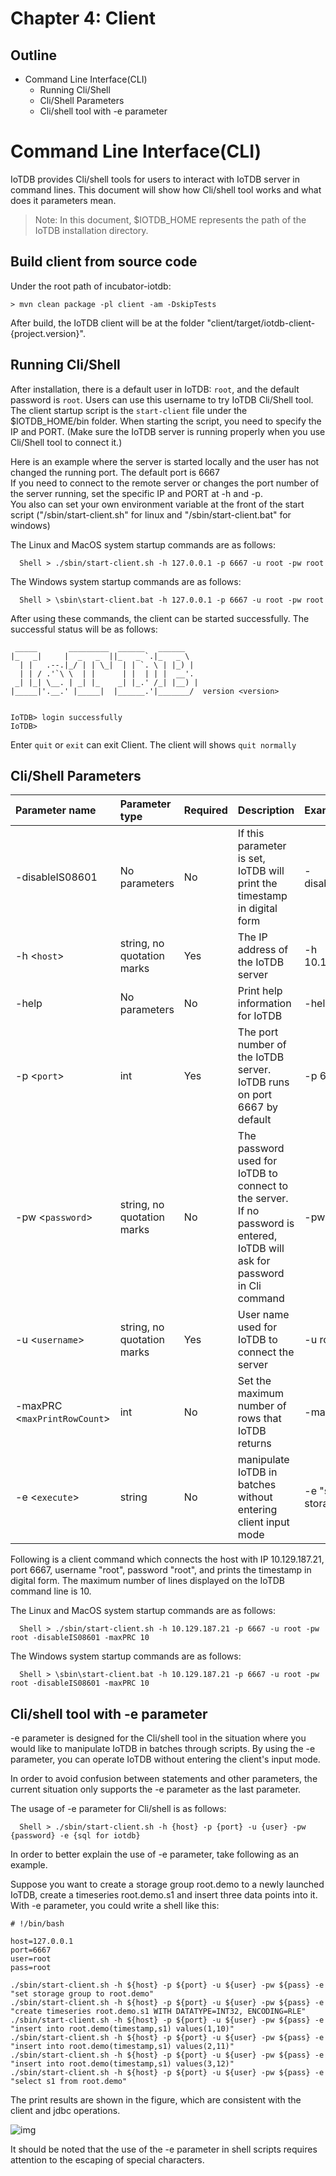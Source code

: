 # Chapter 4: Client
## Outline
<!-- TOC -->
- Command Line Interface(CLI)
    - Running Cli/Shell
    - Cli/Shell Parameters
    - Cli/shell tool with -e parameter

<!-- /TOC -->
# Command Line Interface(CLI)
IoTDB provides Cli/shell tools for users to interact with IoTDB server in command lines. This document will show how Cli/shell tool works and what does it parameters mean.

> Note: In this document, \$IOTDB\_HOME represents the path of the IoTDB installation directory.

## Build client from source code

Under the root path of incubator-iotdb:

```
> mvn clean package -pl client -am -DskipTests
```

After build, the IoTDB client will be at the folder "client/target/iotdb-client-{project.version}".

## Running Cli/Shell

After installation, there is a default user in IoTDB: `root`, and the
default password is `root`. Users can use this username to try IoTDB Cli/Shell tool. The client startup script is the `start-client` file under the \$IOTDB\_HOME/bin folder. When starting the script, you need to specify the IP and PORT. (Make sure the IoTDB server is running properly when you use Cli/Shell tool to connect it.)

Here is an example where the server is started locally and the user has not changed the running port. The default port is
6667 </br>
If you need to connect to the remote server or changes
the port number of the server running, set the specific IP and PORT at -h and -p.</br>
You also can set your own environment variable at the front of the start script ("/sbin/start-client.sh" for linux and "/sbin/start-client.bat" for windows)

The Linux and MacOS system startup commands are as follows:

```
  Shell > ./sbin/start-client.sh -h 127.0.0.1 -p 6667 -u root -pw root
```
The Windows system startup commands are as follows:

```
  Shell > \sbin\start-client.bat -h 127.0.0.1 -p 6667 -u root -pw root
```
After using these commands, the client can be started successfully. The successful status will be as follows: 

```
 _____       _________  ______   ______
|_   _|     |  _   _  ||_   _ `.|_   _ \
  | |   .--.|_/ | | \_|  | | `. \ | |_) |
  | | / .'`\ \  | |      | |  | | |  __'.
 _| |_| \__. | _| |_    _| |_.' /_| |__) |
|_____|'.__.' |_____|  |______.'|_______/  version <version>


IoTDB> login successfully
IoTDB>
```
Enter ```quit``` or `exit` can exit Client. The client will shows `quit normally` 

## Cli/Shell Parameters

|Parameter name|Parameter type|Required| Description| Example |
|:---|:---|:---|:---|:---|
|-disableIS08601 |No parameters | No |If this parameter is set, IoTDB will print the timestamp in digital form|-disableIS08601|
|-h <`host`> |string, no quotation marks|Yes|The IP address of the IoTDB server|-h 10.129.187.21|
|-help|No parameters|No|Print help information for IoTDB|-help|
|-p <`port`>|int|Yes|The port number of the IoTDB server. IoTDB runs on port 6667 by default|-p 6667|
|-pw <`password`>|string, no quotation marks|No|The password used for IoTDB to connect to the server. If no password is entered, IoTDB will ask for password in Cli command|-pw root|
|-u <`username`>|string, no quotation marks|Yes|User name used for IoTDB to connect the server|-u root|
|-maxPRC <`maxPrintRowCount`>|int|No|Set the maximum number of rows that IoTDB returns|-maxPRC 10|
|-e <`execute`> |string|No|manipulate IoTDB in batches without entering client input mode|-e "show storage group"|

Following is a client command which connects the host with IP
10.129.187.21, port 6667, username "root", password "root", and prints the timestamp in digital form. The maximum number of lines displayed on the IoTDB command line is 10.

The Linux and MacOS system startup commands are as follows:

```
  Shell > ./sbin/start-client.sh -h 10.129.187.21 -p 6667 -u root -pw root -disableIS08601 -maxPRC 10
```
The Windows system startup commands are as follows:

```
  Shell > \sbin\start-client.bat -h 10.129.187.21 -p 6667 -u root -pw root -disableIS08601 -maxPRC 10
```
## Cli/shell tool with -e parameter

-e parameter is designed for the Cli/shell tool in the situation where you would like to manipulate IoTDB in batches through scripts. By using the -e parameter, you can operate IoTDB without entering the client's input mode. 

In order to avoid confusion between statements and other parameters, the current situation only supports the -e parameter as the last parameter.

The usage of -e parameter for Cli/shell is as follows:

```
  Shell > ./sbin/start-client.sh -h {host} -p {port} -u {user} -pw {password} -e {sql for iotdb}
```

In order to better explain the use of -e parameter, take following as an example.

Suppose you want to create a storage group root.demo to a newly launched IoTDB, create a timeseries root.demo.s1 and insert three data points into it. With -e parameter, you could write a shell like this:

```
# !/bin/bash

host=127.0.0.1
port=6667
user=root
pass=root

./sbin/start-client.sh -h ${host} -p ${port} -u ${user} -pw ${pass} -e "set storage group to root.demo"
./sbin/start-client.sh -h ${host} -p ${port} -u ${user} -pw ${pass} -e "create timeseries root.demo.s1 WITH DATATYPE=INT32, ENCODING=RLE"
./sbin/start-client.sh -h ${host} -p ${port} -u ${user} -pw ${pass} -e "insert into root.demo(timestamp,s1) values(1,10)"
./sbin/start-client.sh -h ${host} -p ${port} -u ${user} -pw ${pass} -e "insert into root.demo(timestamp,s1) values(2,11)"
./sbin/start-client.sh -h ${host} -p ${port} -u ${user} -pw ${pass} -e "insert into root.demo(timestamp,s1) values(3,12)"
./sbin/start-client.sh -h ${host} -p ${port} -u ${user} -pw ${pass} -e "select s1 from root.demo"
```

The print results are shown in the figure, which are consistent with the client and jdbc operations.

![img](https://issues.apache.org/jira/secure/attachment/12976042/12976042_image-2019-07-27-15-47-12-045.png)

It should be noted that the use of the -e parameter in shell scripts requires attention to the escaping of special characters. 
